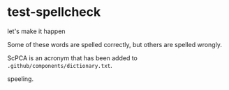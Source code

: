 # test-spellcheck
let's make it happen


Some of these words are spelled correctly, but others are spelled wrongly.

ScPCA is an acronym that has been added to `.github/components/dictionary.txt`.

speeling.